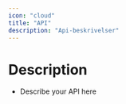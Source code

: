 ```yaml
---
icon: "cloud"
title: "API"
description: "Api-beskrivelser"
---
```


# Description

- Describe your API here
